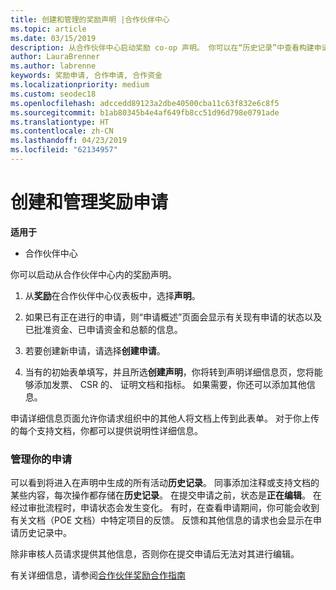 ```yaml
---
title: 创建和管理的奖励声明 |合作伙伴中心
ms.topic: article
ms.date: 03/15/2019
description: 从合作伙伴中心启动奖励 co-op 声明。 你可以在“历史记录”中查看构建申请所涉及的所有活动。
author: LauraBrenner
ms.author: labrenne
keywords: 奖励申请, 合作申请, 合作资金
ms.localizationpriority: medium
ms.custom: seodec18
ms.openlocfilehash: adccedd89123a2dbe40500cba11c63f832e6c8f5
ms.sourcegitcommit: b1ab80345b4e4af649fb8cc51d96d798e0791ade
ms.translationtype: HT
ms.contentlocale: zh-CN
ms.lasthandoff: 04/23/2019
ms.locfileid: "62134957"
---
```

# <a name="create-and-manage-an-incentives-claim"></a>创建和管理奖励申请

**适用于**
- 合作伙伴中心

你可以启动从合作伙伴中心内的奖励声明。 

1. 从**奖励**在合作伙伴中心仪表板中，选择**声明**。

2.  如果已有正在进行的申请，则“申请概述”页面会显示有关现有申请的状态以及已批准资金、已申请资金和总额的信息。

3.  若要创建新申请，请选择**创建申请**。

4.  当有的初始表单填写，并且所选**创建声明**，你将转到声明详细信息页，您将能够添加发票、 CSR 的、 证明文档和指标。 如果需要，你还可以添加其他信息。

申请详细信息页面允许你请求组织中的其他人将文档上传到此表单。 对于你上传的每个支持文档，你都可以提供说明性详细信息。 

### <a name="manage-your-claims"></a>管理你的申请

可以看到将进入在声明中生成的所有活动**历史记录**。 同事添加注释或支持文档的某些内容，每次操作都存储在**历史记录**。 在提交申请之前，状态是**正在编辑**。 在经过审批流程时，申请状态会发生变化。 有时，在查看申请期间，你可能会收到有关文档（POE 文档）中特定项目的反馈。 反馈和其他信息的请求也会显示在申请历史记录中。 

除非审核人员请求提供其他信息，否则你在提交申请后无法对其进行编辑。

有关详细信息，请参阅[合作伙伴奖励合作指南](https://assets.microsoft.com/coop-guidebook.pdf)
